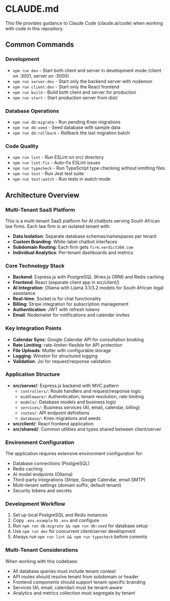 # CLAUDE.md

This file provides guidance to Claude Code (claude.ai/code) when working with code in this repository.

## Common Commands

### Development
- `npm run dev` - Start both client and server in development mode (client on :3001, server on :3000)
- `npm run server:dev` - Start only the backend server with nodemon
- `npm run client:dev` - Start only the React frontend
- `npm run build` - Build both client and server for production
- `npm run start` - Start production server from dist/

### Database Operations
- `npm run db:migrate` - Run pending Knex migrations
- `npm run db:seed` - Seed database with sample data
- `npm run db:rollback` - Rollback the last migration batch

### Code Quality
- `npm run lint` - Run ESLint on src/ directory
- `npm run lint:fix` - Auto-fix ESLint issues
- `npm run typecheck` - Run TypeScript type checking without emitting files
- `npm run test` - Run Jest test suite
- `npm run test:watch` - Run tests in watch mode

## Architecture Overview

### Multi-Tenant SaaS Platform
This is a multi-tenant SaaS platform for AI chatbots serving South African law firms. Each law firm is an isolated tenant with:

- **Data Isolation**: Separate database schemas/namespaces per tenant
- **Custom Branding**: White-label chatbot interfaces
- **Subdomain Routing**: Each firm gets `firm.verdict360.com`
- **Individual Analytics**: Per-tenant dashboards and metrics

### Core Technology Stack
- **Backend**: Express.js with PostgreSQL (Knex.js ORM) and Redis caching
- **Frontend**: React (separate client app in src/client/)
- **AI Integration**: Ollama with Llama 3.1/3.2 models for South African legal assistance
- **Real-time**: Socket.io for chat functionality
- **Billing**: Stripe integration for subscription management
- **Authentication**: JWT with refresh tokens
- **Email**: Nodemailer for notifications and calendar invites

### Key Integration Points
- **Calendar Sync**: Google Calendar API for consultation booking
- **Rate Limiting**: rate-limiter-flexible for API protection
- **File Uploads**: Multer with configurable storage
- **Logging**: Winston for structured logging
- **Validation**: Joi for request/response validation

### Application Structure
- **src/server/**: Express.js backend with MVC pattern
  - `controllers/`: Route handlers and request/response logic
  - `middleware/`: Authentication, tenant resolution, rate limiting
  - `models/`: Database models and business logic
  - `services/`: Business services (AI, email, calendar, billing)
  - `routes/`: API endpoint definitions
  - `database/`: Knex migrations and seeds
- **src/client/**: React frontend application
- **src/shared/**: Common utilities and types shared between client/server

### Environment Configuration
The application requires extensive environment configuration for:
- Database connections (PostgreSQL)
- Redis caching
- AI model endpoints (Ollama)
- Third-party integrations (Stripe, Google Calendar, email SMTP)
- Multi-tenant settings (domain suffix, default tenant)
- Security tokens and secrets

### Development Workflow
1. Set up local PostgreSQL and Redis instances
2. Copy `.env.example` to `.env` and configure
3. Run `npm run db:migrate && npm run db:seed` for database setup
4. Use `npm run dev` for concurrent client/server development
5. Always run `npm run lint && npm run typecheck` before commits

### Multi-Tenant Considerations
When working with this codebase:
- All database queries must include tenant context
- API routes should resolve tenant from subdomain or header
- Frontend components should support tenant-specific branding
- Services (AI, email, calendar) must be tenant-aware
- Analytics and metrics collection must segregate by tenant